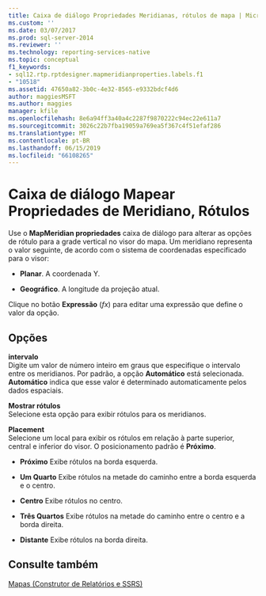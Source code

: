 ```yaml
---
title: Caixa de diálogo Propriedades Meridianas, rótulos de mapa | Microsoft Docs
ms.custom: ''
ms.date: 03/07/2017
ms.prod: sql-server-2014
ms.reviewer: ''
ms.technology: reporting-services-native
ms.topic: conceptual
f1_keywords:
- sql12.rtp.rptdesigner.mapmeridianproperties.labels.f1
- "10518"
ms.assetid: 47650a82-3b0c-4e32-8565-e9332bdcf4d6
author: maggiesMSFT
ms.author: maggies
manager: kfile
ms.openlocfilehash: 8e6a94ff3a40a4c2287f9870222c94ec22e611a7
ms.sourcegitcommit: 3026c22b7fba19059a769ea5f367c4f51efaf286
ms.translationtype: MT
ms.contentlocale: pt-BR
ms.lasthandoff: 06/15/2019
ms.locfileid: "66108265"
---
```

# <a name="map-meridian-properties-dialog-box-labels"></a>Caixa de diálogo Mapear Propriedades de Meridiano, Rótulos
  Use o **MapMeridian propriedades** caixa de diálogo para alterar as opções de rótulo para a grade vertical no visor do mapa. Um meridiano representa o valor seguinte, de acordo com o sistema de coordenadas especificado para o visor:  
  
-   **Planar**. A coordenada Y.  
  
-   **Geográfico**. A longitude da projeção atual.  
  
 Clique no botão **Expressão** (*fx*) para editar uma expressão que define o valor da opção.  
  
## <a name="options"></a>Opções  
 **intervalo**  
 Digite um valor de número inteiro em graus que especifique o intervalo entre os meridianos. Por padrão, a opção **Automático** está selecionada. **Automático** indica que esse valor é determinado automaticamente pelos dados espaciais.  
  
 **Mostrar rótulos**  
 Selecione esta opção para exibir rótulos para os meridianos.  
  
 **Placement**  
 Selecione um local para exibir os rótulos em relação à parte superior, central e inferior do visor. O posicionamento padrão é **Próximo**.  
  
-   **Próximo** Exibe rótulos na borda esquerda.  
  
-   **Um Quarto** Exibe rótulos na metade do caminho entre a borda esquerda e o centro.  
  
-   **Centro** Exibe rótulos no centro.  
  
-   **Três Quartos** Exibe rótulos na metade do caminho entre o centro e a borda direita.  
  
-   **Distante** Exibe rótulos na borda direita.  
  
## <a name="see-also"></a>Consulte também  
 [Mapas &#40;Construtor de Relatórios e SSRS&#41;](report-design/maps-report-builder-and-ssrs.md)  
  
  
